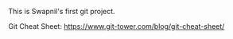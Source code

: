 This is Swapnil's first git project.

Git Cheat Sheet: 
https://www.git-tower.com/blog/git-cheat-sheet/